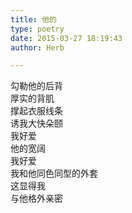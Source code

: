 ```yaml
---  
title: 他的  
type: poetry  
date: 2015-03-27 18:19:43  
author: Herb  

---  
```

勾勒他的后背  
厚实的背肌  
撑起衣服线条  
诱我大快朵颐  
我好爱  
他的宽阔  
我好爱  
我和他同色同型的外套  
这显得我  
与他格外亲密